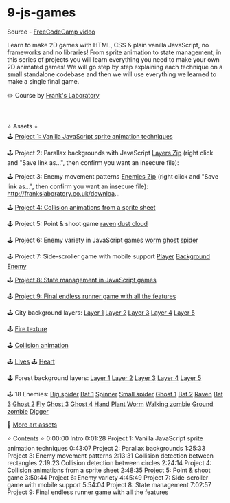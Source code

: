 # 9-js-games

Source - [FreeCodeCamp video](https://www.youtube.com/watch?v=GFO_txvwK_c&ab_channel=freeCodeCamp.org)


Learn to make 2D games with HTML, CSS & plain vanilla JavaScript, no frameworks and no libraries! From sprite animation to state management, in this series of projects you will learn everything you need to make your own 2D animated games! We will go step by step explaining each technique on a small standalone codebase and then we will use everything we learned to make a single final game.

✏️ Course by [Frank's Laboratory](https://www.youtube.com/c/Frankslaboratory)

<br><br>
⭐️ Assets ⭐️
<br>
🕹 [Project 1: Vanilla JavaScript sprite animation techniques](https://www.frankslaboratory.co.uk/downloads/shadow_dog.png)

🕹 Project 2: Parallax backgrounds with JavaScript
[Layers Zip](https://www.youtube.com/redirect?event=video_description&redir_token=QUFFLUhqbFhHeTlFZjNRTkVQSW1qNi1oSUN1cXRUemNTUXxBQ3Jtc0tsRUFLUW1GTnZ6R2tQLUp0THI1dlp1RWdxX3lpWHRjQTJtcFZ2d2hiVTdDNzJnOGN3OXpYXzJfbXRMRk1TcUVpSWdtUW9LYlhiZkN6bEpKbzAzaWZjU2JraE1uTG83ZUpDR3ZaY29UdmNPOUFQOEM5aw&q=http%3A%2F%2Ffrankslaboratory.co.uk%2Fdownloads%2FbackgroundLayers.zip&v=GFO_txvwK_c) (right click and "Save link as...", then confirm you want an insecure file):

🕹 Project 3: Enemy movement patterns
[Enemies Zip](https://www.youtube.com/redirect?event=video_description&redir_token=QUFFLUhqa1NmTlBVM19ITmxSVkp1bElsTU5icWRXVWcxQXxBQ3Jtc0trYjdFbXkxNTNDSW9lblVpSjhQU1FYY0tlV1lXYWQ2ZXl5dUIwcE5nLS1tYTltMkY5Y0pGc1lITDV0bmlkNmtrYUh4UnY2UFcwZmYxWFp5dHJEdzQ0UDJybkN2WFlBa3k2MmV1TFo2cndfNTk1bzZIQQ&q=http%3A%2F%2Ffrankslaboratory.co.uk%2Fdownloads%2Fenemies.zip&v=GFO_txvwK_c) (right click and "Save link as...", then confirm you want an insecure file): http://frankslaboratory.co.uk/downloa...

🕹 [Project 4: Collision animations from a sprite sheet](https://www.frankslaboratory.co.uk/downloads/boom.png)

🕹 Project 5: Point & shoot game
[raven](https://www.frankslaboratory.co.uk/downloads/raven.png)
[dust cloud](https://www.frankslaboratory.co.uk/downloads/boom.png)

🕹 Project 6: Enemy variety in JavaScript games
[worm](https://www.frankslaboratory.co.uk/downloads/enemy_worm.png)
[ghost](https://www.frankslaboratory.co.uk/downloads/enemy_ghost.png)
[spider](https://www.frankslaboratory.co.uk/downloads/enemy_spider.png)

🕹 Project 7: Side-scroller game with mobile support
[Player](https://www.frankslaboratory.co.uk/downloads/93/player.png)
[Background](https://www.frankslaboratory.co.uk/downloads/93/background_single.png)
[Enemy](https://www.frankslaboratory.co.uk/downloads/93/enemy_1.png)

🕹 [Project 8: State management in JavaScript games](https://www.frankslaboratory.co.uk/downloads/dog_left_right_white.png)

🕹 [Project 9: Final endless runner game with all the features](https://www.frankslaboratory.co.uk/downloads/dog_left_right_white.png)

🕹 City background layers:
[Layer 1](https://www.frankslaboratory.co.uk/downloads/97/layer-1.png)
[Layer 2](https://www.frankslaboratory.co.uk/downloads/97/layer-2.png)
[Layer 3](https://www.frankslaboratory.co.uk/downloads/97/layer-3.png)
[Layer 4](https://www.frankslaboratory.co.uk/downloads/97/layer-4.png)
[Layer 5](https://www.frankslaboratory.co.uk/downloads/97/layer-5.png)

🕹 [Fire texture](https://www.frankslaboratory.co.uk/downloads/97/fire.png)

🕹 [Collision animation](https://www.frankslaboratory.co.uk/downloads/97/boom.png)

🕹 [Lives](https://www.frankslaboratory.co.uk/downloads/97/lives.png)
🕹 [Heart](https://www.frankslaboratory.co.uk/downloads/97/heart.png)

🕹 Forest background layers:
[Layer 1](https://www.frankslaboratory.co.uk/downloads/97/forest/layer-1.png)
[Layer 2](https://www.frankslaboratory.co.uk/downloads/97/forest/layer-2.png)
[Layer 3](https://www.frankslaboratory.co.uk/downloads/97/forest/layer-3.png)
[Layer 4](https://www.frankslaboratory.co.uk/downloads/97/forest/layer-4.png)
[Layer 5](https://www.frankslaboratory.co.uk/downloads/97/forest/layer-5.png)

🕹 18 Enemies:
[Big spider](https://www.frankslaboratory.co.uk/downloads/97/enemy_spider_big.png)
[Bat 1](https://www.frankslaboratory.co.uk/downloads/97/enemy_bat_1.png)
[Spinner](https://www.frankslaboratory.co.uk/downloads/97/enemy_spinner.png)
[Small spider](https://www.frankslaboratory.co.uk/downloads/97/enemy_spider.png)
[Ghost 1](https://www.frankslaboratory.co.uk/downloads/97/enemy_ghost_1.png)
[Bat 2](https://www.frankslaboratory.co.uk/downloads/97/enemy_bat_2.png)
[Raven](https://www.frankslaboratory.co.uk/downloads/97/enemy_raven.png)
[Bat 3](https://www.frankslaboratory.co.uk/downloads/97/enemy_bat_3.png)
[Ghost 2](https://www.frankslaboratory.co.uk/downloads/97/enemy_ghost_2.png)
[Fly](https://www.frankslaboratory.co.uk/downloads/97/enemy_fly.png)
[Ghost 3](https://www.frankslaboratory.co.uk/downloads/97/enemy_ghost_3.png)
[Ghost 4](https://www.frankslaboratory.co.uk/downloads/97/enemy_ghost_4.png)
[Hand](https://www.frankslaboratory.co.uk/downloads/97/enemy_hand.png)
[Plant](https://www.frankslaboratory.co.uk/downloads/97/enemy_plant.png)
[Worm](https://www.frankslaboratory.co.uk/downloads/97/enemy_worm.png)
[Walking zombie](https://www.frankslaboratory.co.uk/downloads/97/enemy_zombie.png)
[Ground zombie](https://www.frankslaboratory.co.uk/downloads/97/enemy_ground_zombie.png)
[Digger](https://www.frankslaboratory.co.uk/downloads/97/enemy_digger.png)

🔗 [More art assets](https://bevouliin.com/)


⭐️ Contents ⭐️
0:00:00 Intro
0:01:28 Project 1: Vanilla JavaScript sprite animation techniques
0:43:07 Project 2: Parallax backgrounds
1:25:33 Project 3: Enemy movement patterns
2:13:31 Collision detection between rectangles
2:19:23 Collision detection between circles
2:24:14 Project 4: Collision animations from a sprite sheet
2:48:35 Project 5: Point & shoot game
3:50:44 Project 6: Enemy variety
4:45:49 Project 7: Side-scroller game with mobile support
5:54:04 Project 8: State management
7:02:57 Project 9: Final endless runner game with all the features
